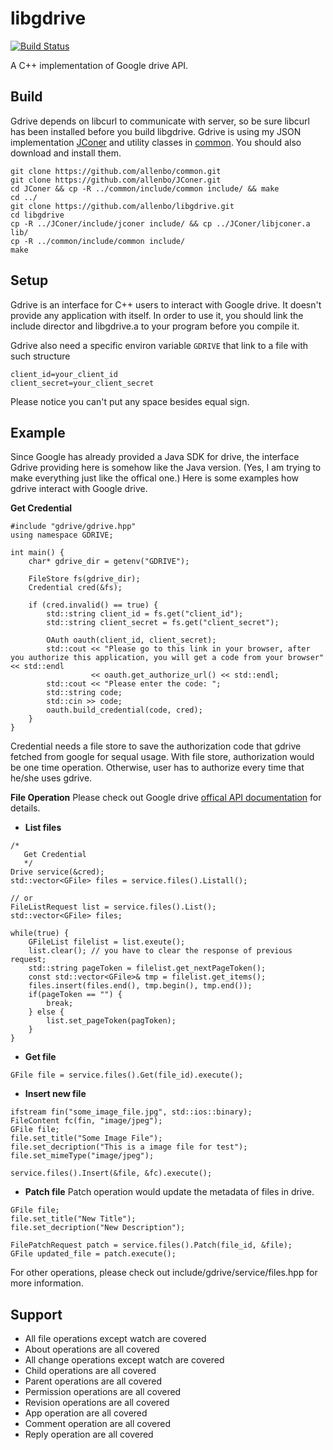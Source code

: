 libgdrive
======
[![Build Status](https://travis-ci.org/allenbo/libgdrive.svg?branch=master)](https://travis-ci.org/allenbo/libgdrive)

A C++ implementation of Google drive API.

## Build
Gdrive depends on libcurl to communicate with server, so be sure libcurl has been installed  before you build libgdrive.
Gdrive is using my JSON implementation [JConer](https://github.com/allenbo/JConer) and utility classes in [common](https://github.com/allenbo/common). You should also download and install them.

```
git clone https://github.com/allenbo/common.git
git clone https://github.com/allenbo/JConer.git
cd JConer && cp -R ../common/include/common include/ && make
cd ../
git clone https://github.com/allenbo/libgdrive.git
cd libgdrive 
cp -R ../JConer/include/jconer include/ && cp ../JConer/libjconer.a lib/
cp -R ../common/include/common include/
make
```

## Setup
Gdrive is an interface for C++ users to interact with Google drive. It doesn't provide any application with itself. In
order to use it, you should link the include director and libgdrive.a to your program before you compile it.

Gdrive also need a specific environ variable `GDRIVE` that link to a file with such structure
```
client_id=your_client_id
client_secret=your_client_secret
```
Please notice you can't put any space besides equal sign.

## Example
Since Google has already provided a Java SDK for drive, the interface Gdrive providing here is somehow like the Java version.
(Yes, I am trying to make everything just like the offical one.) Here is some examples how gdrive interact with Google drive.

**Get Credential**

```
#include "gdrive/gdrive.hpp"
using namespace GDRIVE;

int main() {
    char* gdrive_dir = getenv("GDRIVE");

    FileStore fs(gdrive_dir);
    Credential cred(&fs);

    if (cred.invalid() == true) {
        std::string client_id = fs.get("client_id");
        std::string client_secret = fs.get("client_secret");

        OAuth oauth(client_id, client_secret);
        std::cout << "Please go to this link in your browser, after you authorize this application, you will get a code from your browser" << std::endl
                  << oauth.get_authorize_url() << std::endl;
        std::cout << "Please enter the code: ";
        std::string code;
        std::cin >> code;
        oauth.build_credential(code, cred);
    }
}
```

Credential needs a file store to save the authorization code that gdrive fetched from google for sequal usage. With file store, authorization would
be one time operation. Otherwise, user has to authorize every time that he/she uses gdrive.

**File Operation**
Please check out Google drive [offical API documentation](https://developers.google.com/drive/v2/reference/) for details.

* **List files**
```
/*
   Get Credential
   */
Drive service(&cred);
std::vector<GFile> files = service.files().Listall();

// or
FileListRequest list = service.files().List();
std::vector<GFile> files;

while(true) {
    GFileList filelist = list.exeute();
    list.clear(); // you have to clear the response of previous request;
    std::string pageToken = filelist.get_nextPageToken();
    const std::vector<GFile>& tmp = filelist.get_items();
    files.insert(files.end(), tmp.begin(), tmp.end());
    if(pageToken == "") {
        break;
    } else {
        list.set_pageToken(pagToken);
    }
}
```

* **Get file**
```
GFile file = service.files().Get(file_id).execute();
```
* **Insert new file**
```
ifstream fin("some_image_file.jpg", std::ios::binary);
FileContent fc(fin, "image/jpeg");
GFile file;
file.set_title("Some Image File");
file.set_decription("This is a image file for test");
file.set_mimeType("image/jpeg");

service.files().Insert(&file, &fc).execute();
```
* **Patch file**
Patch operation would update the metadata of files in drive.
```
GFile file;
file.set_title("New Title");
file.set_decription("New Description");

FilePatchRequest patch = service.files().Patch(file_id, &file);
GFile updated_file = patch.execute();
```
For other operations, please check out include/gdrive/service/files.hpp for more information.

## Support
* All file operations except watch are covered
* About operations are all covered
* All change operations except watch are covered
* Child operations are all covered
* Parent operations are all covered
* Permission operations are all covered
* Revision operations are all covered
* App operation are all covered
* Comment operation are all covered
* Reply operation are all covered
